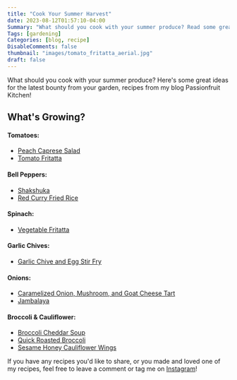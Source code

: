```yaml
---
title: "Cook Your Summer Harvest"
date: 2023-08-12T01:57:10-04:00
Summary: "What should you cook with your summer produce? Read some great ideas for the latest bounty from your garden."
Tags: [gardening]
Categories: [blog, recipe]
DisableComments: false
thumbnail: "images/tomato_fritatta_aerial.jpg"
draft: false
---
```


What should you cook with your summer produce? Here's some great ideas for the latest bounty from your garden, recipes from my blog Passionfruit Kitchen!

## What's Growing?

#### Tomatoes:

- [Peach Caprese Salad](https://passionfruitkitchen.com/posts/peach-burrata-caprese-salad/)
- [Tomato Fritatta](https://passionfruitkitchen.com/posts/vegetable-fritatta/)

#### Bell Peppers:

- [Shakshuka](https://passionfruitkitchen.com/posts/ratatouille-shakshuka/)
- [Red Curry Fried Rice](https://passionfruitkitchen.com/posts/red-curry-fried-rice/)

#### Spinach:

- [Vegetable Fritatta](https://passionfruitkitchen.com/posts/vegetable-fritatta/)

#### Garlic Chives:

- [Garlic Chive and Egg Stir Fry](https://passionfruitkitchen.com/posts/garlic-chive-egg-stir-fry/)

#### Onions:

- [Caramelized Onion, Mushroom, and Goat Cheese Tart](https://passionfruitkitchen.com/posts/caramelized-onion-mushroom-goat-cheese-galette/)
- [Jambalaya](https://passionfruitkitchen.com/posts/jambalaya/)

#### Broccoli & Cauliflower:

- [Broccoli Cheddar Soup](https://passionfruitkitchen.com/posts/broccoli-cheddar-soup/)
- [Quick Roasted Broccoli](https://passionfruitkitchen.com/posts/quick-roasted-broccoli/)
- [Sesame Honey Cauliflower Wings](https://passionfruitkitchen.com/posts/sesame-honey-cauliflower-wings/)

If you have any recipes you'd like to share, or you made and loved one of my recipes, feel free to leave a comment or tag me on [Instagram](https://www.instagram.com/passionfruit_kitchen/)!